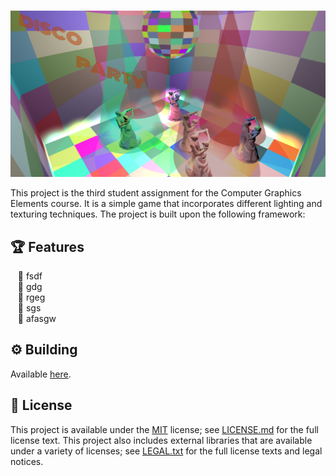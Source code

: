 ![](./assets/screenshots/all_lights_logo.png)

This project is the third student assignment  for the Computer Graphics Elements course. It is a simple game that incorporates different
lighting and texturing techniques. The project is built upon the following framework:

## :trophy: Features
  &nbsp;&nbsp; :small_orange_diamond: fsdf  
  &nbsp;&nbsp; :small_orange_diamond: gdg  
  &nbsp;&nbsp; :small_orange_diamond: rgeg  
  &nbsp;&nbsp; :small_orange_diamond: sgs   
  &nbsp;&nbsp; :small_orange_diamond: afasgw    

## :gear: Building
Available [here](https://github.com/UPB-Graphics/gfx-framework).

## :page_facing_up: License

This project is available under the [MIT][ref-mit] license; see [LICENSE.md](LICENSE.md) for the full license text.
This project also includes external libraries that are available under a variety of licenses; see [LEGAL.txt](LEGAL.txt)
for the full license texts and legal notices.


[ref-cmake]:            https://github.com/Kitware/CMake/
[ref-cmake-dl]:         https://github.com/Kitware/CMake/releases/
[ref-cmake-build]:      https://github.com/Kitware/CMake#building-cmake-from-scratch
[ref-mit]:              https://opensource.org/licenses/MIT
